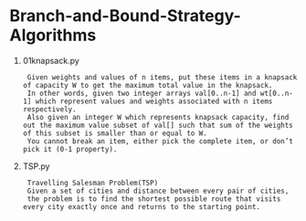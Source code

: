 # Branch-and-Bound-Strategy-Algorithms

1) 01knapsack.py

        Given weights and values of n items, put these items in a knapsack of capacity W to get the maximum total value in the knapsack. 
        In other words, given two integer arrays val[0..n-1] and wt[0..n-1] which represent values and weights associated with n items respectively. 
        Also given an integer W which represents knapsack capacity, find out the maximum value subset of val[] such that sum of the weights of this subset is smaller than or equal to W.
        You cannot break an item, either pick the complete item, or don’t pick it (0-1 property).
        
2) TSP.py

        Travelling Salesman Problem(TSP)
        Given a set of cities and distance between every pair of cities,
        the problem is to find the shortest possible route that visits every city exactly once and returns to the starting point.
